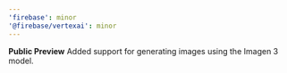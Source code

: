 ```yaml
---
'firebase': minor
'@firebase/vertexai': minor
---
```


**Public Preview** Added support for generating images using the Imagen 3 model.
